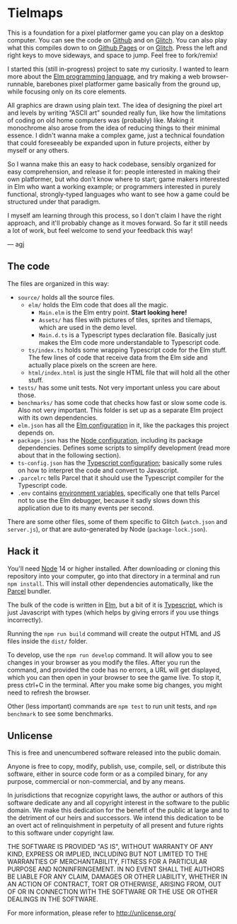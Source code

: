 # Tielmaps

This is a foundation for a pixel platformer game you can play on a desktop computer. You can see the code on [Github][tm-github] and on [Glitch][tm-glitch]. You can also play what this compiles down to on [Github Pages][tm-ghpages] or on [Glitch][tm-glitchlive]. Press the left and right keys to move sideways, and space to jump. Feel free to fork/remix!

I started this (still in-progress) project to sate my curiosity. I wanted to learn more about the [Elm programming language][elm], and try making a web browser-runnable, barebones pixel platformer game basically from the ground up, while focusing only on its core elements.

All graphics are drawn using plain text. The idea of designing the pixel art and levels by writing “ASCII art” sounded really fun, like how the limitations of coding on old home computers was (probably) like. Making it monochrome also arose from the idea of reducing things to their minimal essence. I didn't wanna make a complex game, just a technical foundation that could foreseeably be expanded upon in future projects, either by myself or any others.

So I wanna make this an easy to hack codebase, sensibly organized for easy comprehension, and release it for: people interested in making their own platformer, but who don't know where to start; game makers interested in Elm who want a working example; or programmers interested in purely functional, strongly-typed languages who want to see how a game could be structured under that paradigm.

I myself am learning through this process, so I don't claim I have the right approach, and it'll probably change as it moves forward. So far it still needs a lot of work, but feel welcome to send your feedback this way!

— agj

[tm-github]: https://github.com/agj/tielmaps
[tm-glitch]: https://glitch.com/edit/#!/tielmaps
[tm-ghpages]: https://agj.github.io/tielmaps/
[tm-glitchlive]: https://tielmaps.glitch.me
[elm]: https://elm-lang.org/
[node]: https://nodejs.org/
[parcel]: https://parceljs.org/
[ts]: https://www.typescriptlang.org/
[elmjson]: https://github.com/elm/compiler/blob/master/docs/elm.json/application.md
[packagejson]: https://nodejs.org/en/knowledge/getting-started/npm/what-is-the-file-package-json/
[tsconfig]: https://www.typescriptlang.org/docs/handbook/tsconfig-json.html
[envvar]: https://en.wikipedia.org/wiki/Environment_variable

## The code

The files are organized in this way:

- `source/` holds all the source files.
  - `elm/` holds the Elm code that does all the magic.
    - `Main.elm` is the Elm entry point. **Start looking here!**
    - `Assets/` has files with pictures of tiles, sprites and tilemaps, which are used in the demo level.
    - `Main.d.ts` is a Typescript types declaration file. Basically just makes the Elm code more understandable to Typescript code.
  - `ts/index.ts` holds some wrapping Typescript code for the Elm stuff. The few lines of code that receive data from the Elm side and actually place pixels on the screen are here.
  - `html/index.html` is just the single HTML file that will hold all the other stuff.
- `tests/` has some unit tests. Not very important unless you care about those.
- `benchmarks/` has some code that checks how fast or slow some code is. Also not very important. This folder is set up as a separate Elm project with its own dependencies.
- `elm.json` has all the [Elm configuration][elmjson] in it, like the packages this project depends on.
- `package.json` has the [Node configuration][packagejson], including its package dependencies. Defines some scripts to simplify development (read more about that in the following section).
- `ts-config.json` has the [Typescript configuration][tsconfig]; basically some rules on how to interpret the code and convert to Javascript.
- `.parcelrc` tells Parcel that it should use the Typescript compiler for the Typescript code.
- `.env` contains [environment variables][envvar], specifically one that tells Parcel not to use the Elm debugger, because it sadly slows down this application due to its many events per second.

There are some other files, some of them specific to Glitch (`watch.json` and `server.js`), or that are auto-generated by Node (`package-lock.json`).

## Hack it

You'll need [Node][node] 14 or higher installed. After downloading or cloning this repository into your computer, go into that directory in a terminal and run `npm install`. This will install other dependencies automatically, like the [Parcel][parcel] bundler.

The bulk of the code is written in [Elm][elm], but a bit of it is [Typescript][ts], which is just Javascript with types (which helps by giving errors if you use things incorrectly).

Running the `npm run build` command will create the output HTML and JS files inside the `dist/` folder.

To develop, use the `npm run develop` command. It will allow you to see changes in your browser as you modify the files. After you run the command, and provided the code has no errors, a URL will get displayed, which you can then open in your browser to see the game live. To stop it, press ctrl+C in the terminal. After you make some big changes, you might need to refresh the browser.

Other (less important) commands are `npm test` to run unit tests, and `npm benchmark` to see some benchmarks.

## Unlicense

This is free and unencumbered software released into the public domain.

Anyone is free to copy, modify, publish, use, compile, sell, or
distribute this software, either in source code form or as a compiled
binary, for any purpose, commercial or non-commercial, and by any
means.

In jurisdictions that recognize copyright laws, the author or authors
of this software dedicate any and all copyright interest in the
software to the public domain. We make this dedication for the benefit
of the public at large and to the detriment of our heirs and
successors. We intend this dedication to be an overt act of
relinquishment in perpetuity of all present and future rights to this
software under copyright law.

THE SOFTWARE IS PROVIDED "AS IS", WITHOUT WARRANTY OF ANY KIND,
EXPRESS OR IMPLIED, INCLUDING BUT NOT LIMITED TO THE WARRANTIES OF
MERCHANTABILITY, FITNESS FOR A PARTICULAR PURPOSE AND NONINFRINGEMENT.
IN NO EVENT SHALL THE AUTHORS BE LIABLE FOR ANY CLAIM, DAMAGES OR
OTHER LIABILITY, WHETHER IN AN ACTION OF CONTRACT, TORT OR OTHERWISE,
ARISING FROM, OUT OF OR IN CONNECTION WITH THE SOFTWARE OR THE USE OR
OTHER DEALINGS IN THE SOFTWARE.

For more information, please refer to <http://unlicense.org/>
